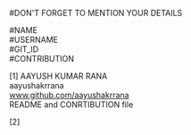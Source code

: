 #DON'T FORGET TO MENTION YOUR DETAILS

#NAME  
#USERNAME	  
#GIT_ID  
#CONTRIBUTION


[1]
AAYUSH KUMAR RANA  
aayushakrrana  
www.github.com/aayushakrrana  
README and CONRTIBUTION file  

[2]
